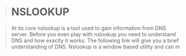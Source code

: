 

># NSLOOKUP

>At its core nslookup is a tool used to gain information from DNS server.
>Before you even play with nslookup you need to understand DNS and how exactly it works. The following link will give you a brief understanding of DNS.
>Nslookup is a window based utility and can m
 
<!--stackedit_data:
eyJoaXN0b3J5IjpbLTk0NjQ2NjkyN119
-->